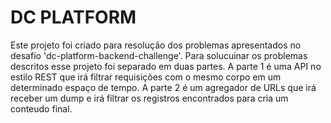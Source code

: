 # DC PLATFORM

Este projeto foi criado para resolução dos problemas apresentados no desafio 'dc-platform-backend-challenge'.
Para solucuinar os problemas descritos esse projeto foi separado em duas partes. A parte 1 é uma API no estilo REST que irá filtrar requisições com o mesmo corpo em um determinado espaço de tempo. A parte 2 é um agregador de URLs que irá receber um dump e irá filtrar os registros encontrados para cria um conteudo final.
